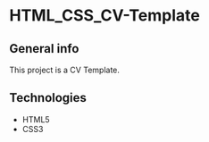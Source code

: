 # HTML_CSS_CV-Template

## General info
This project is a CV Template.

## Technologies
* HTML5
* CSS3 
